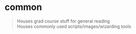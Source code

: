 # common
> Houses grad course stuff for general reading  
> Houses commonly used scripts/images/wizarding tools
